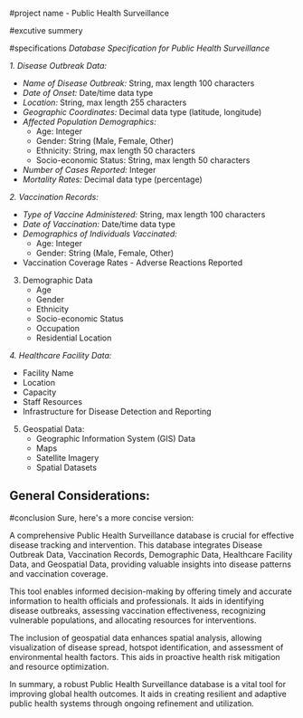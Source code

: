 #project name - Public Health Surveillance



#excutive summery 



#specifications
*Database Specification for Public Health Surveillance*

*1. Disease Outbreak Data:*
   - *Name of Disease Outbreak:* String, max length 100 characters
   - *Date of Onset:* Date/time data type
   - *Location:* String, max length 255 characters
   - *Geographic Coordinates:* Decimal data type (latitude, longitude)
   - *Affected Population Demographics:* 
       - Age: Integer
       - Gender: String (Male, Female, Other)
       - Ethnicity: String, max length 50 characters
       - Socio-economic Status: String, max length 50 characters
   - *Number of Cases Reported:* Integer
   - *Mortality Rates:* Decimal data type (percentage)

*2. Vaccination Records:*
   - *Type of Vaccine Administered:* String, max length 100 characters
   - *Date of Vaccination:* Date/time data type
   - *Demographics of Individuals Vaccinated:*
       - Age: Integer
       - Gender: String (Male, Female, Other)
   - Vaccination Coverage Rates   - Adverse Reactions Reported

3. Demographic Data
   - Age
   - Gender
   - Ethnicity
   - Socio-economic Status
   - Occupation
   - Residential Location

*4. Healthcare Facility Data:*
   - Facility Name
   - Location
   - Capacity   	
   - Staff Resources
   - Infrastructure for Disease Detection and Reporting
5. Geospatial Data:
   - Geographic Information System (GIS) Data
   - Maps
   - Satellite Imagery   
   - Spatial Datasets
   
General Considerations:
-

#conclusion
Sure, here's a more concise version:

A comprehensive Public Health Surveillance database is crucial for effective disease tracking and intervention. This database integrates Disease Outbreak Data, Vaccination Records, Demographic Data, Healthcare Facility Data, and Geospatial Data, providing valuable insights into disease patterns and vaccination coverage.

This tool enables informed decision-making by offering timely and accurate information to health officials and professionals. It aids in identifying disease outbreaks, assessing vaccination effectiveness, recognizing vulnerable populations, and allocating resources for interventions.

The inclusion of geospatial data enhances spatial analysis, allowing visualization of disease spread, hotspot identification, and assessment of environmental health factors. This aids in proactive health risk mitigation and resource optimization.

In summary, a robust Public Health Surveillance database is a vital tool for improving global health outcomes. It aids in creating resilient and adaptive public health systems through ongoing refinement and utilization.
